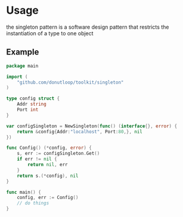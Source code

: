 # Usage

the singleton pattern is a software design pattern that restricts the instantiation of a type to one object

## Example 

```go 
package main 

import (
	"github.com/donutloop/toolkit/singleton"
)

type config struct {
	Addr string
	Port int
}

var configSingleton = NewSingleton(func() (interface{}, error) {
	return &config{Addr:"localhost", Port:80,}, nil
})

func Config() (*config, error) {
	s, err := configSingleton.Get()
	if err != nil {
		return nil, err
	}
	return s.(*config), nil
}

func main() {
	config, err := Config()
	// do things 
}
```